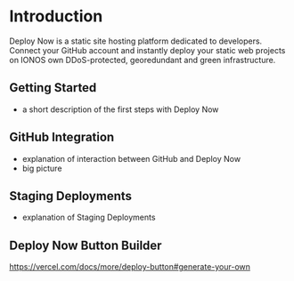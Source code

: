 # Introduction

Deploy Now is a static site hosting platform dedicated to developers.
Connect your GitHub account and instantly deploy your static web
projects on IONOS own DDoS-protected, georedundant and green
infrastructure.

## Getting Started <Badge text="todo" type="warning"/>

- a short description of the first steps with Deploy Now

## GitHub Integration <Badge text="todo" type="warning"/>

- explanation of interaction between GitHub and Deploy Now
- big picture

## Staging Deployments <Badge text="todo" type="warning"/>

- explanation of Staging Deployments

## Deploy Now Button Builder <Badge text="todo" type="warning"/>

<Badge text="tip" type="tip"/> https://vercel.com/docs/more/deploy-button#generate-your-own